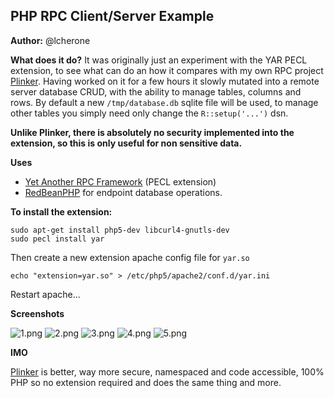 PHP RPC Client/Server Example
---
**Author:** @lcherone

**What does it do?**
It was originally just an experiment with the YAR PECL extension, to see what can do an how it compares with my own RPC project [Plinker](https://bitbucket.org/plinker/example). Having worked on it for a few hours it slowly mutated into a remote server database CRUD, with the ability to manage tables, columns and rows. By default a new `/tmp/database.db` sqlite file will be used, to manage other tables you simply need only change the `R::setup('...')` dsn.

**Unlike Plinker, there is absolutely no security implemented into the extension, so this is only useful for non sensitive data.**

**Uses** 

 - [Yet Another RPC Framework](http://php.net/manual/en/book.yar.php) (PECL extension)
 - [RedBeanPHP](http://www.redbeanphp.com) for endpoint database operations.

**To install the extension:**

    sudo apt-get install php5-dev libcurl4-gnutls-dev
    sudo pecl install yar

Then create a new extension apache config file for `yar.so`

    echo "extension=yar.so" > /etc/php5/apache2/conf.d/yar.ini

Restart apache...

**Screenshots**

![1.png](https://bitbucket.org/repo/AB97Kz/images/420884455-1.png)
![2.png](https://bitbucket.org/repo/AB97Kz/images/404006128-2.png)
![3.png](https://bitbucket.org/repo/AB97Kz/images/1043424688-3.png)
![4.png](https://bitbucket.org/repo/AB97Kz/images/1533580200-4.png)
![5.png](https://bitbucket.org/repo/AB97Kz/images/689375255-5.png)

**IMO**

[Plinker](https://bitbucket.org/plinker/example) is better, way more secure, namespaced and code accessible, 100% PHP so no extension required and does the same thing and more.